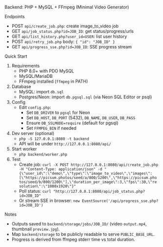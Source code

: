 Backend: PHP + MySQL + FFmpeg (Minimal Video Generator)

Endpoints
- POST `api/create_job.php`: create image_to_video job
- GET `api/job_status.php?id=JOB_ID`: get status/progress/urls
- GET `api/list_history.php?user_id=USER`: list user history
- POST `api/retry_job.php` body: `{ "id": "JOB_ID" }`
- GET `api/progress_sse.php?id=JOB_ID`: SSE progress stream

Quick Start
1) Requirements
   - PHP 8.0+ with PDO MySQL
   - MySQL/MariaDB
   - FFmpeg installed (`ffmpeg` in PATH)
2) Database
   - MySQL: import `db.sql`
   - Postgres/Neon: import `db.pgsql.sql` (via Neon SQL Editor or psql)
3) Config
   - Edit `config.php`:
     - Set `DB_DRIVER` to `pgsql` for Neon
     - Set `DB_HOST`, `DB_PORT` (5432), `DB_NAME`, `DB_USER`, `DB_PASS`
     - Ensure `DB_SSLMODE=require` (default for pgsql)
     - Set `FFMPEG_BIN` if needed
4) Dev server (optional)
   - `php -S 127.0.0.1:8080 -t backend`
   - API will be under `http://127.0.0.1:8080/api/`
5) Start worker
   - `php backend/worker.php`
6) Test
   - Create job:
     `curl -X POST http://127.0.0.1:8080/api/create_job.php -H "Content-Type: application/json" -d "{\"user_id\":\"demo\",\"type\":\"image_to_video\",\"images\":[\"https://picsum.photos/seed/a/800/1200\",\"https://picsum.photos/seed/b/800/1200\"],\"duration_per_image\":3,\"fps\":30,\"resolution\":\"1080x1920\"}"`
   - Poll status:
     `curl "http://127.0.0.1:8080/api/job_status.php?id=JOB_ID"`
   - Or stream SSE in browser:
     `new EventSource('/api/progress_sse.php?id=JOB_ID')`

Notes
- Outputs saved to `backend/storage/jobs/JOB_ID/` (video `output.mp4`, thumbnail `preview.jpg`).
- Map `backend/storage` to be publicly readable to serve `PUBLIC_BASE_URL`.
- Progress is derived from ffmpeg stderr time vs total duration.
